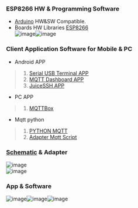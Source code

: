 ### ESP8266 HW & Programming Software
 * [Arduino](https://www.arduino.cc/en/software) HW&SW Compatible. 
 * Boards HW Libraries [ESP8266](https://github.com/esp8266/Arduino)  <br/> 
 ![image](Doc/ardunio.png)![image](Doc/HEKR_PIN.png) <br/>
 
 ###  Client Application Software for Mobile & PC <br/>
 
 * Android APP
> 1. [Serial USB Terminal APP](https://play.google.com/store/apps/details?id=de.kai_morich.serial_usb_terminal&hl=en "https://play.google.com/store/apps/details?id=de.kai_morich.serial_usb_terminal&hl=en") <br/>
> 2. [MQTT Dashboard APP](https://play.google.com/store/apps/details?id=com.app.vetru.mqttdashboard "https://play.google.com/store/apps/details?id=com.app.vetru.mqttdashboard") <br/>
> 3. [JuiceSSH APP](https://play.google.com/store/apps/details?id=com.sonelli.juicessh "https://play.google.com/store/apps/details?id=com.sonelli.juicessh") <br/>

* PC APP
> 1. [MQTTBox](https://github.com/workswithweb/MQTTBox) <br/>

* Mqtt python
> 1. [PYTHON MQTT](https://pypi.org/project/paho-mqtt/ "https://pypi.org/project/paho-mqtt/") <br/>
> 2. [Adapter Mqtt Script](Mqtt_Scripts/MQTT2Twi.py) <br/>

### [Schematic](Doc/esp8266_pmbus_c.pdf) & Adapter
![image](Doc/ESP8266_Adaper_sch.png) <br/>
![image](Doc/Esp8266_adp.png) <br/>

### App & Software
![image](Doc/pmbus_2.jpg)![image](Doc/scpi_1.jpg)![image](Doc/Terminal.jpg)
